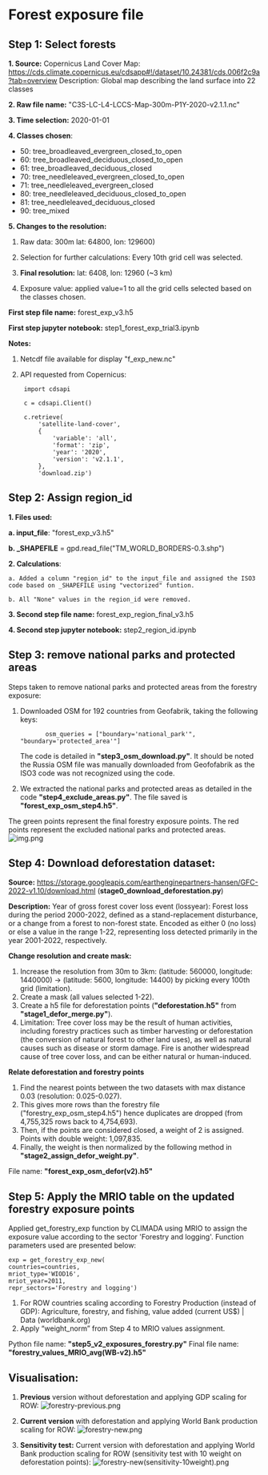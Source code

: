 # Forest exposure file

## Step 1: Select forests

**1. Source:** Copernicus Land Cover
Map: https://cds.climate.copernicus.eu/cdsapp#!/dataset/10.24381/cds.006f2c9a?tab=overview
Description: Global map describing the land surface into 22 classes

**2. Raw file name:** "C3S-LC-L4-LCCS-Map-300m-P1Y-2020-v2.1.1.nc"

**3. Time selection:** 2020-01-01

**4. Classes chosen**:

* 50: tree_broadleaved_evergreen_closed_to_open
* 60: tree_broadleaved_deciduous_closed_to_open
* 61: tree_broadleaved_deciduous_closed
* 70: tree_needleleaved_evergreen_closed_to_open
* 71: tree_needleleaved_evergreen_closed
* 80: tree_needleleaved_deciduous_closed_to_open
* 81: tree_needleleaved_deciduous_closed
* 90: tree_mixed

**5. Changes to the resolution:**

1. Raw data: 300m lat: 64800, lon: 129600)
2. Selection for further calculations: Every 10th grid cell was selected.
3. **Final resolution:** lat: 6408, lon: 12960 (~3 km)

4. Exposure value: applied value=1 to all the grid cells selected based on the classes chosen.

**First step file name:** forest_exp_v3.h5

**First step jupyter notebook:** step1_forest_exp_trial3.ipynb

**Notes:**

1. Netcdf file available for display "f_exp_new.nc"
2. API requested from Copernicus:

        import cdsapi

        c = cdsapi.Client()
        
        c.retrieve(
            'satellite-land-cover',
            {
                'variable': 'all',
                'format': 'zip',
                'year': '2020',
                'version': 'v2.1.1',
            },
            'download.zip')

## Step 2: Assign region_id

**1. Files used:**

**a. input_file**: "forest_exp_v3.h5"

**b. _SHAPEFILE** = gpd.read_file("TM_WORLD_BORDERS-0.3.shp")

**2. Calculations**:

    a. Added a column "region_id" to the input_file and assigned the ISO3 code based on _SHAPEFILE using "vectorized" funtion. 

    b. All "None" values in the region_id were removed.

**3. Second step file name:** forest_exp_region_final_v3.h5

**4. Second step jupyter notebook:** step2_region_id.ipynb

## Step 3: remove national parks and protected areas

Steps taken to remove national parks and protected areas from the forestry exposure:

1. Downloaded OSM for 192 countries from Geofabrik, taking the following keys:

              osm_queries = ["boundary='national_park'", "boundary='protected_area'"]

    The code is detailed in **"step3_osm_download.py"**. It should be noted the Russia OSM file was manually downloaded from
Geofofabrik as the ISO3 code was not recognized using the code.

2. We extracted the national parks and protected areas as detailed in the code **"step4_exclude_areas.py"**. The file saved
   is **"forest_exp_osm_step4.h5"**.

The green points represent the final forestry exposure points. The red points represent the excluded national parks and
protected areas.
![img.png](img.png)

## Step 4: Download deforestation dataset:

**Source:** https://storage.googleapis.com/earthenginepartners-hansen/GFC-2022-v1.10/download.html (**stage0_download_deforestation.py**)

**Description:** Year of gross forest cover loss event (lossyear): Forest loss during the period 2000-2022, defined as a
stand-replacement disturbance, or a change from a forest to non-forest state. Encoded as either 0 (no loss) or else a
value in the range 1-22, representing loss detected primarily in the year 2001-2022, respectively.

**Change resolution and create mask:**

1. Increase the resolution from 30m to 3km: (latitude: 560000, longitude: 1440000) -> (latitude: 5600, longitude: 14400)
   by picking every 100th grid (limitation).
2. Create a mask (all values selected 1-22).
3. Create a h5 file for deforestation points (**"deforestation.h5"** from **"stage1_defor_merge.py"**).
4. Limitation: Tree cover loss may be the result of human activities, including forestry practices such as timber
   harvesting or deforestation (the conversion of natural forest to other land uses), as well as natural causes such as
   disease or storm damage. Fire is another widespread cause of tree cover loss, and can be either natural or
   human-induced.


**Relate deforestation and forestry points**

1. Find the nearest points between the two datasets with max distance 0.03 (resolution: 0.025-0.027).
2. This gives more rows than the forestry file ("forestry_exp_osm_step4.h5") hence duplicates are dropped (from 4,755,325 rows back to 4,754,693).
3. Then, if the points are considered closed, a weight of 2 is assigned. Points with double weight: 1,097,835.
4. Finally, the weight is then normalized by the following method in **"stage2_assign_defor_weight.py"**.

File name: **"forest_exp_osm_defor(v2).h5"**

## **Step 5:** Apply the MRIO table on the updated forestry exposure points

Applied get_forestry_exp function by CLIMADA using MRIO to assign the exposure value according to
the sector 'Forestry and logging'. Function parameters used are presented below:

    exp = get_forestry_exp_new(
    countries=countries, 
    mriot_type='WIOD16',          
    mriot_year=2011,
    repr_sectors='Forestry and logging')

1. For ROW countries scaling according to Forestry Production (instead of GDP): Agriculture, forestry, and fishing,
   value added (current US$) | Data (worldbank.org)
2. Apply “weight_norm” from Step 4 to MRIO values assignment.

Python file name: **"step5_v2_exposures_forestry.py"**
Final file name: **"forestry_values_MRIO_avg(WB-v2).h5"**

## Visualisation:

1. **Previous** version without deforestation and applying GDP scaling for ROW:
![forestry-previous.png](forestry-previous.png)

2. **Current version** with deforestation and applying World Bank production scaling for ROW:
![forestry-new.png](forestry-new.png)

3. **Sensitivity test:** Current version with deforestation and applying World Bank production scaling for ROW
   (sensitivity test with 10 weight on deforestation points):
![forestry-new(sensitivity-10weight).png](forestry-new(sensitivity-10weight).png)